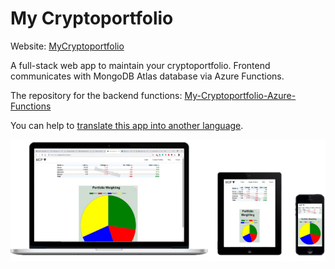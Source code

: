 # My Cryptoportfolio
Website: [MyCryptoportfolio](https://my-cryptoportfolio.renek.cc/)

A full-stack web app to maintain your cryptoportfolio. Frontend communicates with MongoDB Atlas database via Azure Functions.

The repository for the backend functions: [My-Cryptoportfolio-Azure-Functions](https://github.com/rene78/My-Cryptoportfolio-Azure-Functions)

You can help to [translate this app into another language][1].

![Picture of App][screenshot]

[screenshot]: img/multi-devices.png "Picture of the App"
[1]: https://github.com/rene78/My-Cryptoportfolio/tree/master/data "/data"